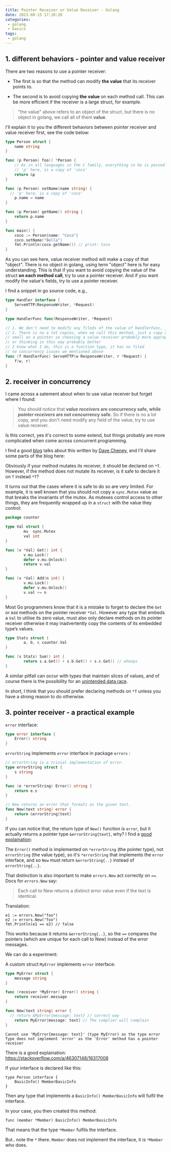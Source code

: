 ```yaml
---
title: Pointer Receiver or Value Receiver - Golang
date: 2023-08-15 17:18:20
categories:
 - golang
 - basics
tags:
 - golang
---
```


## 1. different behaviors - pointer and value receiver

There are two reasons to use a pointer receiver:

- The first is so that the method can modify **the value** that its receiver points to.

- The second is to avoid copying **the value** on each method call. This can be more efficient if the receiver is a large struct, for example.

> "the value" above refers to an object of the struct, but there is no object in golang, we call all of them **value**. 

I'll explain it to you the different behaviors between pointer receiver and value receiver first, see the code below:

```go
type Person struct {
	name string
}

func (p Person) foo() *Person {
	// As in all languages in the C family, everything in Go is passed by value.
	// 'p' here, is a copy of 'coco'
	return &p
}

func (p Person) setName(name string) {
  // 'p' here, is a copy of 'coco'
	p.name = name
}

func (p Person) getName() string {
	return p.name
}

func main() {
	coco := Person{name: "Coco"}
	coco.setName("Bella")
	fmt.Println(coco.getName()) // print: Coco
}
```

As you can see here, value receiver method will make a copy of that "object". There is no object in golang, using term "object" here is for easy understanding. This is that if you want to avoid copying the value of the struct **on each method call**, try to use a pointer receiver. And if you want modify the value's fields, try to use a pointer receiver. 

 I find a snippet in go source code, e.g.,

```go
type Handler interface {
	ServeHTTP(ResponseWriter, *Request)
}

type HandlerFunc func(ResponseWriter, *Request)

// 1. We don't need to modify any fileds of the value of HandlerFunc, just a function
// 2. There is no a lot copies, when we call this method, just a copy of function type, 
// small as a pointer so choosing a value receiver probably more appropriate here
// or thinking in this way probably better
// I know what I do, this is a function type, it has no filed
// no concurrency issues we mentioned above
func (f HandlerFunc) ServeHTTP(w ResponseWriter, r *Request) {
	f(w, r)
}
```

## 2. receiver in concurrency

I came across a satement about when to use value receiver but forget where I found:

> You should notice that ***value receivers* are concurrency safe, while *pointer receivers* are not concurrency safe.** So if there is no a lot copy, and you don't need modify any field of the value, try to use value receiver.

Is this correct, yes it's correct to some extend, but things probably are more complicated when come across concurrent programming. 

I find a good [blog](https://dave.cheney.net/2016/03/19/should-methods-be-declared-on-t-or-t) talks about this written by [Dave Cheney](https://dave.cheney.net/), and I'll share some parts of the blog here:

Obviously if your method mutates its receiver, it should be declared on `*T`. However, if the method does not mutate its receiver, is it safe to declare it on `T` instead `*T`?

It turns out that the cases where it is safe to do so are very limited. For example, it is well known that you should not copy a `sync.Mutex` value as that breaks the invariants of the mutex. As mutexes control access to other things, they are frequently wrapped up in a `struct` with the value they control:

```go
package counter

type Val struct {
        mu  sync.Mutex
        val int
}

func (v *Val) Get() int {
        v.mu.Lock()
        defer v.mu.Unlock()
        return v.val
}

func (v *Val) Add(n int) {
        v.mu.Lock()
        defer v.mu.Unlock()
        v.val += n
}
```

Most Go programmers know that it is a mistake to forget to declare the `Get` or `Add` methods on the pointer receiver `*Val`. However any type that embeds a `Val` to utilise its zero value, must also only declare methods on its pointer receiver otherwise it may inadvertently copy the contents of its embedded type’s values.

```go
type Stats struct {
        a, b, c counter.Val
}

func (s Stats) Sum() int {
        return s.a.Get() + s.b.Get() + s.c.Get() // whoops
}
```

A similar pitfall can occur with types that maintain slices of values, and of course there is the possibility for an [unintended data race](http://dave.cheney.net/2015/11/18/wednesday-pop-quiz-spot-the-race).

In short, I think that you should prefer declaring methods on `*T` unless you have a strong reason to do otherwise.

## 3. pointer receiver - a practical example

 `error` interface:

```go
type error interface {
    Error() string
}
```

 `errorString`  implements  `error` interface in package `errors` :

```go
// errorString is a trivial implementation of error.
type errorString struct {
    s string
}

func (e *errorString) Error() string {
    return e.s
}

// New returns an error that formats as the given text.
func New(text string) error {
    return &errorString{text}
}
```

If you can notice that, the return type of `New()` function is `error`, but it actually returns a pointer type `&errorString{text}`, why? I find a [good explaination](https://www.reddit.com/r/golang/comments/15rz3fe/question_about_errors_package/):

The `Error()` method is implemented on `*errorString` (the pointer type), not `errorString` (the value type), so it's `*errorString` that implements the `error` interface, and so `New` must return `&errorString{..}` instead of `errorString{..}`.

That distinction is also important to make `errors.New` act correctly on `==`. Docs for `errors.New` say:

> Each call to New returns a distinct error value even if the text is identical.

Translation:

```
e1 := errors.New("foo")
e2 := errors.New("foo")
fmt.Println(e1 == e2) // false
```

This works because it returns `&errorString{..}`, so the `==` compares the pointers (which are unique for each call to New) instead of the error messages.

We can do a experiment:


A custom struct `MyError` implements `error` interface:

```go
type MyError struct {
	message string
}

func (receiver *MyError) Error() string {
	return receiver.message
}

func New(text string) error {
  // return &MyError{message: text} // correct way
	return MyError{message: text} // The complier will complain
}
```

```
Cannot use 'MyError{message: text}' (type MyError) as the type error Type does not implement 'error' as the 'Error' method has a pointer receiver
```

There is a good explaination: https://stackoverflow.com/a/46307148/16317008

If your interface is declared like this:

```golang
type Person interface {
    BasicInfo() MemberBasicInfo
}
```

Then any type that implements a `BasicInfo() MemberBasicInfo` will fulfil the interface.

In your case, you then created this method:

```golang
func (member *Member) BasicInfo() MemberBasicInfo
```

That means that the type `*Member` fulfils the interface.

But.. note the `*` there. `Member` does not implement the interface, it is `*Member` who does.
